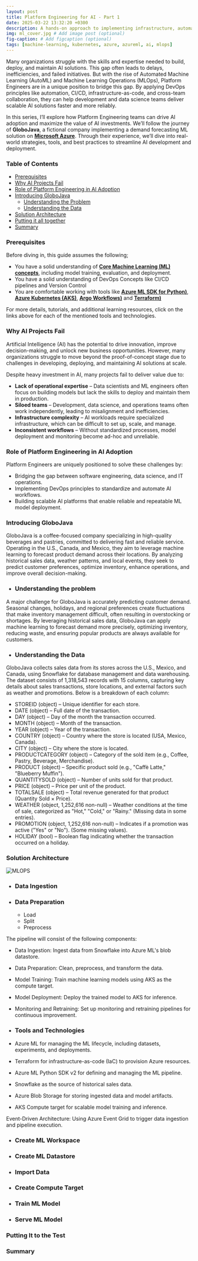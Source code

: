 ```yaml
---
layout: post
title: Platform Engineering for AI - Part 1
date: 2025-03-22 13:32:20 +0300
description: A hands-on approach to implementing infrastructure, automation, and governance for AI/ML projects on Azure
img: ml_cover.jpg # Add image post (optional)
fig-caption: # Add figcaption (optional)
tags: [machine-learning, kubernetes, azure, azureml, ai, mlops]
---
```

Many organizations struggle with the skills and expertise needed to build, deploy, and maintain AI solutions. This gap often leads to delays, inefficiencies, and failed initiatives. But with the rise of Automated Machine Learning (AutoML) and Machine Learning Operations (MLOps), Platform Engineers are in a unique position to bridge this gap. By applying DevOps principles like automation, CI/CD, infrastructure-as-code, and cross-team collaboration, they can help development and data science teams deliver scalable AI solutions faster and more reliably.

In this series, I’ll explore how Platform Engineering teams can drive AI adoption and maximize the value of AI investments. We’ll follow the journey of **GloboJava**, a fictional company implementing a demand forecasting ML solution on **[Microsoft Azure](https://azure.microsoft.com/)**. Through their experience, we’ll dive into real-world strategies, tools, and best practices to streamline AI development and deployment.

### Table of Contents
- [Prerequisites](#prerequisites)
- [Why AI Projects Fail](#why-ai-projects-fail)
- [Role of Platform Engineering in AI Adoption](#role-of-platform-engineering-in-ai-adoption)
- [Introducing GloboJava ](#introducing-GloboJava)
   - [Understanding the Problem](#understanding-the-problem)
   - [Understanding the Data](#understanding-the-data)
- [Solution Architecture](#solution-architecture)
- [Putting it all together](#putting-it-to-the-test)
- [Summary ](#summary)

### Prerequisites
Before diving in, this guide assumes the following;
- You have a solid understanding of **[Core Machine Learning (ML) concepts](https://mitsloan.mit.edu/ideas-made-to-matter/machine-learning-explained)**, including model training, evaluation, and deployment. 
- You have a solid understanding of DevOps Concepts like CI/CD pipelines and Version Control
- You are comfortable working with tools like **[Azure ML SDK for Python)](https://learn.microsoft.com/en-us/python/api/overview/azure/ml/?view=azure-ml-py)**, **[Azure Kubernetes (AKS)](https://learn.microsoft.com/en-us/azure/aks/what-is-aks)**, **[Argo Workflows)](https://argoproj.github.io/workflows/)** and **[Terraform)](https://www.terraform.io/)**

For more details, tutorials, and additional learning resources, click on the links above for each of the mentioned tools and technologies.

### Why AI Projects Fail
Artificial Intelligence (AI) has the potential to drive innovation, improve decision-making, and unlock new business opportunities. However, many organizations struggle to move beyond the proof-of-concept stage due to challenges in developing, deploying, and maintaining AI solutions at scale.

Despite heavy investment in AI, many projects fail to deliver value due to:
- **Lack of operational expertise** – Data scientists and ML engineers often focus on building models but lack the skills to deploy and maintain them in production.
- **Siloed teams** – Development, data science, and operations teams often work independently, leading to misalignment and inefficiencies.
- **Infrastructure complexity** – AI workloads require specialized infrastructure, which can be difficult to set up, scale, and manage.
- **Inconsistent workflows** – Without standardized processes, model deployment and monitoring become ad-hoc and unreliable.

### Role of Platform Engineering in AI Adoption
Platform Engineers are uniquely positioned to solve these challenges by:

- Bridging the gap between software engineering, data science, and IT operations.
- Implementing DevOps principles to standardize and automate AI workflows.
- Building scalable AI platforms that enable reliable and repeatable ML model deployment.

### Introducing GloboJava
GloboJava is a coffee-focused company specializing in high-quality beverages and pastries, committed to delivering fast and reliable service. Operating in the U.S., Canada, and Mexico, they aim to leverage machine learning to forecast product demand across their locations. By analyzing historical sales data, weather patterns, and local events, they seek to predict customer preferences, optimize inventory, enhance operations, and improve overall decision-making.

- ### Understanding the problem
A major challenge for GloboJava is accurately predicting customer demand. Seasonal changes, holidays, and regional preferences create fluctuations that make inventory management difficult, often resulting in overstocking or shortages. By leveraging historical sales data, GloboJava can apply machine learning to forecast demand more precisely, optimizing inventory, reducing waste, and ensuring popular products are always available for customers.

- ### Understanding the Data
GloboJava collects sales data from its stores across the U.S., Mexico, and Canada, using Snowflake for database management and data warehousing. The dataset consists of 1,318,543 records with 15 columns, capturing key details about sales transactions, store locations, and external factors such as weather and promotions. Below is a breakdown of each column:

   - STOREID (object) – Unique identifier for each store.
   - DATE (object) – Full date of the transaction.
   - DAY (object) – Day of the month the transaction occurred.
   - MONTH (object) – Month of the transaction.
   - YEAR (object) – Year of the transaction.
   - COUNTRY (object) – Country where the store is located (USA, Mexico, Canada).
   - CITY (object) – City where the store is located.
   - PRODUCTCATEGORY (object) – Category of the sold item (e.g., Coffee, Pastry, Beverage, Merchandise).
   - PRODUCT (object) – Specific product sold (e.g., "Caffè Latte," "Blueberry Muffin").
   - QUANTITYSOLD (object) – Number of units sold for that product.
   - PRICE (object) – Price per unit of the product.
   - TOTALSALE (object) – Total revenue generated for that product (Quantity Sold × Price).
   - WEATHER (object, 1,252,616 non-null) – Weather conditions at the time of sale, categorized as "Hot," "Cold," or "Rainy." (Missing data in some entries).
   - PROMOTION (object, 1,252,616 non-null) – Indicates if a promotion was active ("Yes" or "No"). (Some missing values).
   - HOLIDAY (bool) – Boolean flag indicating whether the transaction occurred on a holiday.

### Solution Architecture

![MLOPS](https://github.com/user-attachments/assets/125c7e43-5123-48d0-8835-e9ee98817513)

- ### Data Ingestion
- ### Data Preparation
   - Load
   - Split
   - Preprocess

The pipeline will consist of the following components:
- Data Ingestion: Ingest data from Snowflake into Azure ML's blob datastore.
- Data Preparation: Clean, preprocess, and transform the data.
- Model Training: Train machine learning models using AKS as the compute target.
- Model Deployment: Deploy the trained model to AKS for inference.
- Monitoring and Retraining: Set up monitoring and retraining pipelines for continuous improvement.

- ### Tools and Technologies
- Azure ML for managing the ML lifecycle, including datasets, experiments, and deployments.
- Terraform for infrastructure-as-code (IaC) to provision Azure resources.
- Azure ML Python SDK v2 for defining and managing the ML pipeline.
- Snowflake as the source of historical sales data.
- Azure Blob Storage for storing ingested data and model artifacts.
- AKS Compute target for scalable model training and inference.

Event-Driven Architecture: Using Azure Event Grid to trigger data ingestion and pipeline execution.
- ### Create ML Workspace

- ### Create ML Datastore
- ### Import Data
- ### Create Compute Target
- ### Train ML Model
- ### Serve ML Model
### Putting It to the Test
### Summary

